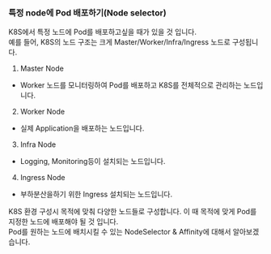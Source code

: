 ### 특정 node에 Pod 배포하기(Node selector)
K8S에서 특정 노드에 Pod를 배포하고싶을 때가 있을 것 입니다.  
예를 들어, K8S의 노드 구조는 크게 Master/Worker/Infra/Ingress 노드로 구성됩니다.  
1. Master Node
- Worker 노드를 모니터링하여 Pod를 배포하고 K8S를 전체적으로 관리하는 노드입니다.
2. Worker Node
- 실제 Application을 배포하는 노드입니다.
3. Infra Node 
- Logging, Monitoring등이 설치되는 노드입니다.
4. Ingress Node 
- 부하분산을하기 위한 Ingress 설치되는 노드입니다. 
  
K8S 환경 구성시 목적에 맞춰 다양한 노드들로 구성합니다. 이 때 목적에 맞게 Pod를 지정한 노드에 배포해야 될 것 입니다.  
Pod를 원하는 노드에 배치시킬 수 있는 NodeSelector & Affinity에 대해서 알아보겠습니다.  
  
  

